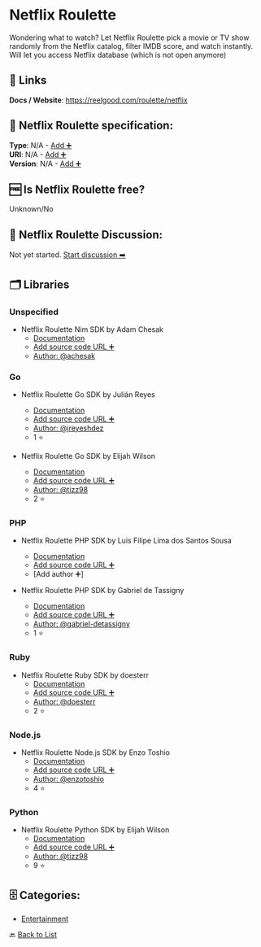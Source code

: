 # Netflix Roulette
Wondering what to watch? Let Netflix Roulette pick a movie or TV show randomly from the Netflix catalog, filter IMDB score, and watch instantly. Will let you access Netflix database (which is not open anymore)

##  🔗 Links
**Docs / Website**: https://reelgood.com/roulette/netflix

## 🧬 Netflix Roulette specification:
**Type**: N/A - [Add ➕](https://github.com/apis-list/apis-list/edit/main/apis-list.yaml)  
**URI**: N/A - [Add ➕](https://github.com/apis-list/apis-list/edit/main/apis-list.yaml)  
**Version**: N/A - [Add ➕](https://github.com/apis-list/apis-list/edit/main/apis-list.yaml)

## 🆓 Is Netflix Roulette free?
 Unknown/No 

## 💬 Netflix Roulette Discussion:
Not yet started. [Start discussion ➡️](https://github.com/apis-list/apis-list/discussions/new)

## 🗂️ Libraries
### Unspecified
- Netflix Roulette Nim SDK by Adam Chesak
    - [Documentation](https://github.com/achesak/nim-netflixroulette)
    - [Add source code URL ➕]()
    - [Author: @achesak](https://github.com/achesak)

### Go
- Netflix Roulette Go SDK by Julián Reyes
    - [Documentation](https://github.com/jreyeshdez/goroulette)
    - [Add source code URL ➕]()
    - [Author: @jreyeshdez](https://github.com/jreyeshdez)
    - 1 ⭐

- Netflix Roulette Go SDK by Elijah Wilson
    - [Documentation](https://github.com/tizz98/go-netflix-roulette)
    - [Add source code URL ➕]()
    - [Author: @tizz98](https://github.com/tizz98)
    - 2 ⭐

### PHP
- Netflix Roulette PHP SDK by Luis Filipe Lima dos Santos Sousa
    - [Documentation](https://github.com/lionphilips/netflix-client)
    - [Add source code URL ➕]()
    - [Add author ➕]

- Netflix Roulette PHP SDK by Gabriel de Tassigny
    - [Documentation](https://github.com/gabriel-detassigny/netflix-roulette)
    - [Add source code URL ➕]()
    - [Author: @gabriel-detassigny](https://github.com/gabriel-detassigny)
    - 1 ⭐

### Ruby
- Netflix Roulette Ruby SDK by doesterr
    - [Documentation](https://github.com/doesterr/netflix_roulette)
    - [Add source code URL ➕]()
    - [Author: @doesterr](https://github.com/doesterr)
    - 2 ⭐

### Node.js
- Netflix Roulette Node.js SDK by Enzo Toshio
    - [Documentation](https://github.com/enzotoshio/netflixSearch)
    - [Add source code URL ➕]()
    - [Author: @enzotoshio](https://github.com/enzotoshio)
    - 4 ⭐

### Python
- Netflix Roulette Python SDK by Elijah Wilson
    - [Documentation](https://github.com/tizz98/netflix_roulette)
    - [Add source code URL ➕]()
    - [Author: @tizz98](https://github.com/tizz98)
    - 9 ⭐


## 🗄️ Categories:
- [Entertainment](https://github.com/apis-list/apis-list#entertainment-)

🔙  [Back to List](https://github.com/apis-list/apis-list)
